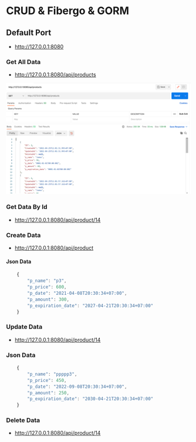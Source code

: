 # CRUD & Fibergo & GORM

## Default Port

- http://127.0.0.1:8080

### Get All Data

- http://127.0.0.1:8080/api/products

![](./images/getAllData.png)

### Get Data By Id

- http://127.0.0.1:8080/api/product/14

### Create Data

- http://127.0.0.1:8080/api/product

#### Json Data

```js
    {
        "p_name": "p3",
        "p_price": 600,
        "p_date": "2021-04-08T20:30:34+07:00",
        "p_amount": 300,
        "p_expiration_date": "2027-04-21T20:30:34+07:00"
    }
```

### Update Data

- http://127.0.0.1:8080/api/product/14

### Json Data

```js
    {
        "p_name": "ppppp3",
        "p_price": 450,
        "p_date": "2022-09-08T20:30:34+07:00",
        "p_amount": 250,
        "p_expiration_date": "2030-04-21T20:30:34+07:00"
    }
```

### Delete Data

- http://127.0.0.1:8080/api/product/14
